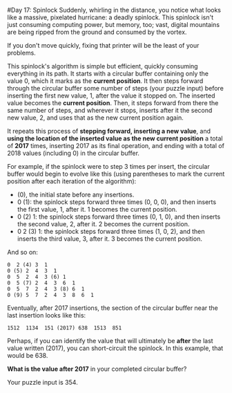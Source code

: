 #Day 17: Spinlock
Suddenly, whirling in the distance, you notice what looks like a massive, pixelated hurricane: a deadly spinlock. 
This spinlock isn't just consuming computing power, but memory, too; vast, digital mountains are being ripped from 
the ground and consumed by the vortex.

If you don't move quickly, fixing that printer will be the least of your problems.

This spinlock's algorithm is simple but efficient, quickly consuming everything in its path. It starts with a 
circular buffer containing only the value 0, which it marks as the **current position**. It then steps forward 
through the circular buffer some number of steps (your puzzle input) before inserting the first new value, 1, 
after the value it stopped on. The inserted value becomes the **current position**. Then, it steps forward from 
there the same number of steps, and wherever it stops, inserts after it the second new value, 2, and uses that 
as the new current position again.

It repeats this process of **stepping forward, inserting a new value**, and **using the location of the inserted
value as the new current position** a total of **2017** times, inserting 2017 as its final operation, and ending 
with a total of 2018 values (including 0) in the circular buffer.

For example, if the spinlock were to step 3 times per insert, the circular buffer would begin to evolve 
like this (using parentheses to mark the current position after each iteration of the algorithm):

* (0), the initial state before any insertions.
* 0 (1): the spinlock steps forward three times (0, 0, 0), and then inserts the first value, 1, after it. 1 becomes the current position.
* 0 (2) 1: the spinlock steps forward three times (0, 1, 0), and then inserts the second value, 2, after it. 2 becomes the current position.
* 0  2 (3) 1: the spinlock steps forward three times (1, 0, 2), and then inserts the third value, 3, after it. 3 becomes the current position.

And so on:
```
0  2 (4) 3  1
0 (5) 2  4  3  1
0  5  2  4  3 (6) 1
0  5 (7) 2  4  3  6  1
0  5  7  2  4  3 (8) 6  1
0 (9) 5  7  2  4  3  8  6  1
```
Eventually, after 2017 insertions, the section of the circular buffer near the last insertion looks like this:
```
1512  1134  151 (2017) 638  1513  851
```
Perhaps, if you can identify the value that will ultimately be **after** the last value written (2017), you can 
short-circuit the spinlock. In this example, that would be 638.

**What is the value after 2017** in your completed circular buffer?

Your puzzle input is 354.